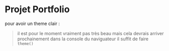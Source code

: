 # Projet Portfolio


pour avoir un theme clair :
> il est pour le moment vraiment pas très beau mais cela devrais arriver prochainement
dans la console du naviguateur il suffit de faire `theme()`
